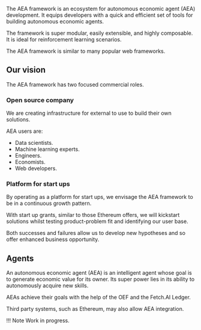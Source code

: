 The AEA framework is an ecosystem for autonomous economic agent (AEA) development. It equips developers with a quick and efficient set of tools for building autonomous economic agents. 

The framework is super modular, easily extensible, and highly composable. It is ideal for reinforcement learning scenarios. 

The AEA framework is similar to many popular web frameworks.


## Our vision

The AEA framework has two focused commercial roles.

### Open source company

We are creating infrastructure for external to use to build their own solutions. 

AEA users are:

* Data scientists.
* Machine learning experts.
* Engineers.
* Economists.
* Web developers.


### Platform for start ups

By operating as a platform for start ups, we envisage the AEA framework to be in a continuous growth pattern.

With start up grants, similar to those Ethereum offers, we will kickstart solutions whilst testing product-problem fit and identifying our user base.

Both successes and failures allow us to develop new hypotheses and so offer enhanced business opportunity.



## Agents

An autonomous economic agent (AEA) is an intelligent agent whose goal is to generate economic value for its owner. Its super power lies in its ability to autonomously acquire new skills.

AEAs achieve their goals with the help of the OEF and the Fetch.AI Ledger. 

Third party systems, such as Ethereum, may also allow AEA integration.



!!!	Note
	Work in progress.


<br />


